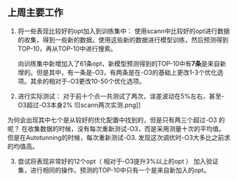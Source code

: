 ## 上周主要工作
1. 将一些表现比较好的opt加入到训练集中：
	使用scann中比较好的opt进行数据的收集，得到一些新的数据。使用这些新的数据进行模型训练，然后预测得到TOP-10，再从TOP-10中进行搜索。

	向训练集中新增加入了61条opt，新模型预测得到的TOP-10中有**7条**是来自新增的。但是其中，有一条是-O3，有两条是在-O3的基础上更改1-3个优化选项。其余的相对于-O3更改10-50个优化选项。
	
2. 进行实际测试：
对于前十个点一共测试了两次，误差波动在5%左右，甚至-O3超过-O3本身2%
![[scann两次实测.png]]

为何会出现其中七个是从较好的优化配置中找到的，但是只有两三个超过-O3 的呢？ 
	在收集数据的时候，没有每次重新测试-O3，而是采用测量十次的平均值。但是在Autotunning的时候，每次重新测试-O3. 发现这次调优时-O3大多比之前求的均值高。
	
3. 尝试将表现非常好的12个opt（ 相对于-O3提升3%以上的opt ） 加入验证集，进行相同的操作。预测的TOP-10中只有一个是来自新加入的opt。